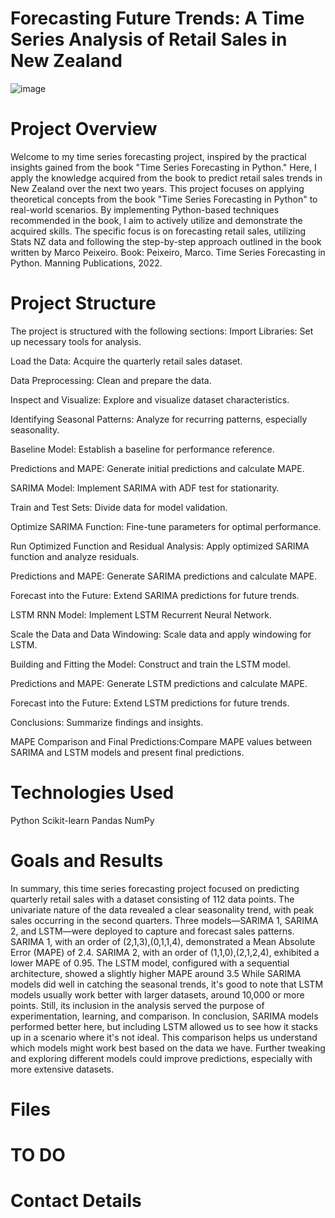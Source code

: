 # Forecasting Future Trends: A Time Series Analysis of Retail Sales in New Zealand

![image](https://github.com/BrunoPrincipi/TSA/assets/125404145/5ce40940-7bfc-474b-973e-93f7f305b193)

# Project Overview
Welcome to my time series forecasting project, inspired by the practical insights gained from the book "Time Series Forecasting in Python." Here, I apply the knowledge acquired from the book to predict retail sales trends in New Zealand over the next two years.
This project focuses on applying theoretical concepts from the book "Time Series Forecasting in Python" to real-world scenarios. By implementing Python-based techniques recommended in the book, I aim to actively utilize and demonstrate the acquired skills. The specific focus is on forecasting retail sales, utilizing Stats NZ data and following the step-by-step approach outlined in the book written by Marco Peixeiro.
Book: Peixeiro, Marco. Time Series Forecasting in Python. Manning Publications, 2022.

# Project Structure
The project is structured with the following sections:
Import Libraries: Set up necessary tools for analysis.

Load the Data: Acquire the quarterly retail sales dataset.

Data Preprocessing:	Clean and prepare the data.

Inspect and Visualize:	Explore and visualize dataset characteristics.

Identifying Seasonal Patterns:	Analyze for recurring patterns, especially seasonality.

Baseline Model:	Establish a baseline for performance reference.

Predictions and MAPE:	Generate initial predictions and calculate MAPE.

SARIMA Model:	Implement SARIMA with ADF test for stationarity.

Train and Test Sets:	Divide data for model validation.

Optimize SARIMA Function:	Fine-tune parameters for optimal performance.

Run Optimized Function and Residual Analysis:	Apply optimized SARIMA function and analyze residuals.

Predictions and MAPE:	Generate SARIMA predictions and calculate MAPE.

Forecast into the Future:	Extend SARIMA predictions for future trends.

LSTM RNN Model:	Implement LSTM Recurrent Neural Network.

Scale the Data and Data Windowing:	Scale data and apply windowing for LSTM.

Building and Fitting the Model:	Construct and train the LSTM model.

Predictions and MAPE:	Generate LSTM predictions and calculate MAPE.

Forecast into the Future:	Extend LSTM predictions for future trends.

Conclusions:	Summarize findings and insights.

MAPE Comparison and Final Predictions:Compare MAPE values between SARIMA and LSTM models and present final 
predictions.

# Technologies Used
Python
Scikit-learn
Pandas
NumPy
# Goals and Results
In summary, this time series forecasting project focused on predicting quarterly retail sales with a dataset consisting of 112 data points. The univariate nature of the data revealed a clear seasonality trend, with peak sales occurring in the second quarters.
Three models—SARIMA 1, SARIMA 2, and LSTM—were deployed to capture and forecast sales patterns. SARIMA 1, with an order of (2,1,3),(0,1,1,4), demonstrated a Mean Absolute Error (MAPE) of 2.4. SARIMA 2, with an order of (1,1,0),(2,1,2,4), exhibited a lower MAPE of 0.95. The LSTM model, configured with a sequential architecture, showed a slightly higher MAPE around 3.5
While SARIMA models did well in catching the seasonal trends, it's good to note that LSTM models usually work better with larger datasets, around 10,000 or more points. Still, its inclusion in the analysis served the purpose of experimentation, learning, and comparison.
In conclusion, SARIMA models performed better here, but including LSTM allowed us to see how it stacks up in a scenario where it's not ideal. This comparison helps us understand which models might work best based on the data we have. Further tweaking and exploring different models could improve predictions, especially with more extensive datasets.



# Files

# TO DO

# Contact Details
